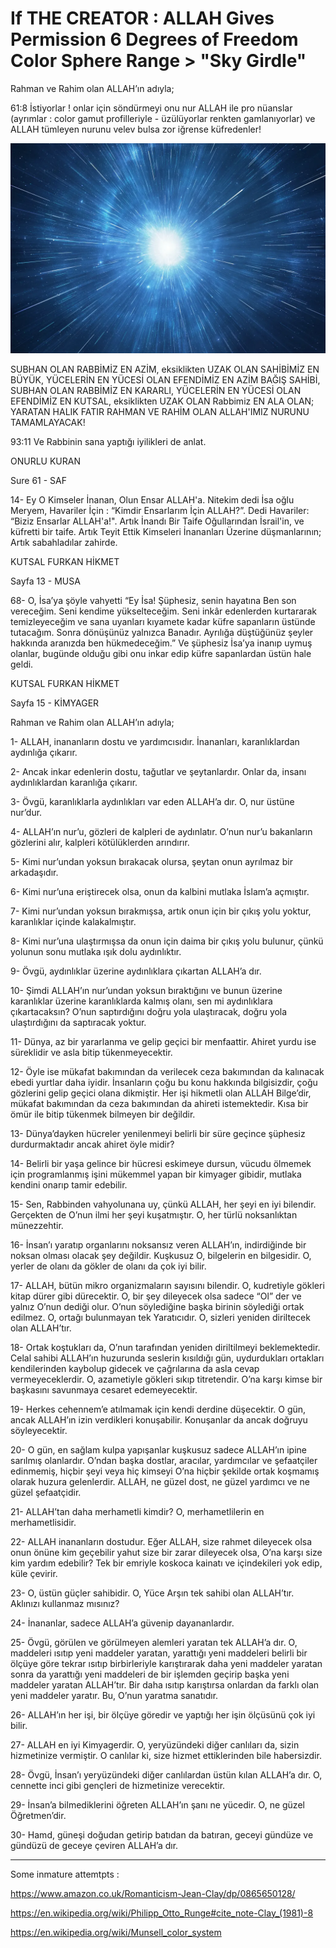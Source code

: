 # If THE CREATOR : ALLAH Gives Permission 6 Degrees of Freedom Color Sphere Range > "Sky Girdle"

Rahman ve Rahim olan ALLAH’ın adıyla;

61:8 İstiyorlar ! onlar için söndürmeyi onu nur ALLAH ile pro nüanslar (ayrımlar : color gamut profilleriyle - üzülüyorlar renkten gamlanıyorlar) ve ALLAH tümleyen nurunu velev bulsa zor iğrense küfredenler! 

![Light of ALLAH](Subhan-Rabbimiz-Rahman-ve-Rahim-Yaratıcımız-ALLAH-tümleyecek-nurunu!.png)

SUBHAN OLAN RABBİMİZ EN AZİM,
eksiklikten UZAK OLAN SAHİBİMİZ EN BÜYÜK,
YÜCELERİN EN YÜCESİ OLAN EFENDİMİZ EN AZİM BAĞIŞ SAHİBİ,
SUBHAN OLAN RABBİMİZ EN KARARLI,
YÜCELERİN EN YÜCESİ OLAN EFENDİMİZ EN KUTSAL,
eksiklikten UZAK OLAN Rabbimiz EN ALA OLAN;
YARATAN HALIK FATIR RAHMAN VE RAHİM OLAN ALLAH'IMIZ NURUNU TAMAMLAYACAK!

93:11 Ve Rabbinin sana yaptığı iyilikleri de anlat.

ONURLU KURAN

Sure 61 - SAF

14- Ey O Kimseler İnanan, Olun Ensar ALLAH'a. Nitekim dedi İsa oğlu Meryem, Havariler İçin : “Kimdir Ensarlarım İçin ALLAH?”. Dedi Havariler: “Biziz Ensarlar ALLAH'a!". Artık İnandı Bir Taife Oğullarından İsrail'in, ve küfretti bir taife. Artık Teyit Ettik Kimseleri İnananları Üzerine düşmanlarının; Artık sabahladılar zahirde.

KUTSAL FURKAN HİKMET

Sayfa 13 - MUSA

68- O, İsa’ya şöyle vahyetti “Ey İsa! Şüphesiz, senin hayatına Ben son vereceğim. Seni kendime yükselteceğim. Seni inkâr edenlerden kurtararak temizleyeceğim ve sana uyanları kıyamete kadar küfre sapanların üstünde tutacağım. Sonra dönüşünüz yalnızca Banadır. Ayrılığa düştüğünüz şeyler hakkında aranızda ben hükmedeceğim.” Ve şüphesiz İsa’ya inanıp uymuş olanlar, bugünde olduğu gibi onu inkar edip küfre sapanlardan üstün hale geldi.

KUTSAL FURKAN HİKMET

Sayfa 15 - KİMYAGER

Rahman ve Rahim olan ALLAH’ın adıyla;

1- ALLAH, inananların dostu ve yardımcısıdır. İnananları, karanlıklardan aydınlığa çıkarır.

2- Ancak inkar edenlerin dostu, tağutlar ve şeytanlardır. Onlar da, insanı aydınlıklardan karanlığa çıkarır.

3- Övgü, karanlıklarla aydınlıkları var eden ALLAH’a dır. O, nur üstüne nur’dur.

4- ALLAH’ın nur’u, gözleri de kalpleri de aydınlatır. O’nun nur’u bakanların gözlerini alır, kalpleri kötülüklerden arındırır.

5- Kimi nur’undan yoksun bırakacak olursa, şeytan onun ayrılmaz bir arkadaşıdır.

6- Kimi nur’una eriştirecek olsa, onun da kalbini mutlaka İslam’a açmıştır.

7- Kimi nur’undan yoksun bırakmışsa, artık onun için bir çıkış yolu yoktur, karanlıklar içinde kalakalmıştır.

8- Kimi nur’una ulaştırmışsa da onun için daima bir çıkış yolu bulunur, çünkü yolunun sonu mutlaka ışık dolu aydınlıktır.

9- Övgü, aydınlıklar üzerine aydınlıklara çıkartan ALLAH’a dır.

10- Şimdi ALLAH’ın nur’undan yoksun bıraktığını ve bunun üzerine karanlıklar üzerine karanlıklarda kalmış olanı, sen mi aydınlıklara çıkartacaksın? O’nun saptırdığını doğru yola ulaştıracak, doğru yola ulaştırdığını da saptıracak yoktur.

11- Dünya, az bir yararlanma ve gelip geçici bir menfaattir. Ahiret yurdu ise süreklidir ve asla bitip tükenmeyecektir.

12- Öyle ise mükafat bakımından da verilecek ceza bakımından da kalınacak ebedi yurtlar daha iyidir. İnsanların çoğu bu konu hakkında bilgisizdir, çoğu gözlerini gelip geçici olana dikmiştir. Her işi hikmetli olan ALLAH Bilge’dir, mükafat bakımından da ceza bakımından da ahireti istemektedir. Kısa bir ömür ile bitip tükenmek bilmeyen bir değildir.

13- Dünya’dayken hücreler yenilenmeyi belirli bir süre geçince şüphesiz durdurmaktadır ancak ahiret öyle midir?

14- Belirli bir yaşa gelince bir hücresi eskimeye dursun, vücudu ölmemek için programlanmış işini mükemmel yapan bir kimyager gibidir, mutlaka kendini onarıp tamir edebilir.

15- Sen, Rabbinden vahyolunana uy, çünkü ALLAH, her şeyi en iyi bilendir. Gerçekten de O’nun ilmi her şeyi kuşatmıştır. O, her türlü noksanlıktan münezzehtir.

16- İnsan’ı yaratıp organlarını noksansız veren ALLAH’ın, indirdiğinde bir noksan olması olacak şey değildir. Kuşkusuz O, bilgelerin en bilgesidir. O, yerler de olanı da gökler de olanı da çok iyi bilir.

17- ALLAH, bütün mikro organizmaların sayısını bilendir. O, kudretiyle gökleri kitap dürer gibi dürecektir. O, bir şey dileyecek olsa sadece “Ol” der ve yalnız O’nun dediği olur. O’nun söylediğine başka birinin söylediği ortak edilmez. O, ortağı bulunmayan tek Yaratıcıdır. O, sizleri yeniden diriltecek olan ALLAH’tır.

18- Ortak koştukları da, O’nun tarafından yeniden diriltilmeyi beklemektedir. Celal sahibi ALLAH’ın huzurunda seslerin kısıldığı gün, uydurdukları ortakları kendilerinden kaybolup gidecek ve çağrılarına da asla cevap vermeyeceklerdir. O, azametiyle gökleri sıkıp titretendir. O’na karşı kimse bir başkasını savunmaya cesaret edemeyecektir.

19- Herkes cehennem’e atılmamak için kendi derdine düşecektir. O gün, ancak ALLAH’ın izin verdikleri konuşabilir. Konuşanlar da ancak doğruyu söyleyecektir.

20- O gün, en sağlam kulpa yapışanlar kuşkusuz sadece ALLAH’ın ipine sarılmış olanlardır. O’ndan başka dostlar, aracılar, yardımcılar ve şefaatçiler edinmemiş, hiçbir şeyi veya hiç kimseyi O’na hiçbir şekilde ortak koşmamış olarak huzura gelenlerdir. ALLAH, ne güzel dost, ne güzel yardımcı ve ne güzel şefaatçidir.

21- ALLAH’tan daha merhametli kimdir? O, merhametlilerin en merhametlisidir.

22- ALLAH inananların dostudur. Eğer ALLAH, size rahmet dileyecek olsa onun önüne kim geçebilir yahut size bir zarar dileyecek olsa, O’na karşı size kim yardım edebilir? Tek bir emriyle koskoca kainatı ve içindekileri yok edip, küle çevirir.

23- O, üstün güçler sahibidir. O, Yüce Arşın tek sahibi olan ALLAH’tır. Aklınızı kullanmaz mısınız?

24- İnananlar, sadece ALLAH’a güvenip dayananlardır.

25- Övgü, görülen ve görülmeyen alemleri yaratan tek ALLAH’a dır. O, maddeleri ısıtıp yeni maddeler yaratan, yarattığı yeni maddeleri belirli bir ölçüye göre tekrar ısıtıp birbirleriyle karıştırarak daha yeni maddeler yaratan sonra da yarattığı yeni maddeleri de bir işlemden geçirip başka yeni maddeler yaratan ALLAH’tır. Bir daha ısıtıp karıştırsa onlardan da farklı olan yeni maddeler yaratır. Bu, O’nun yaratma sanatıdır.

26- ALLAH’ın her işi, bir ölçüye göredir ve yaptığı her işin ölçüsünü çok iyi bilir.

27- ALLAH en iyi Kimyagerdir. O, yeryüzündeki diğer canlıları da, sizin hizmetinize vermiştir. O canlılar ki, size hizmet ettiklerinden bile habersizdir.

28- Övgü, İnsan’ı yeryüzündeki diğer canlılardan üstün kılan ALLAH’a dır. O, cennette inci gibi gençleri de hizmetinize verecektir.

29- İnsan’a bilmediklerini öğreten ALLAH’ın şanı ne yücedir. O, ne güzel Öğretmen’dir.

30- Hamd, güneşi doğudan getirip batıdan da batıran, geceyi gündüze ve gündüzü de geceye çeviren ALLAH’a dır.

<hr>

Some inmature attemtpts :

https://www.amazon.co.uk/Romanticism-Jean-Clay/dp/0865650128/

https://en.wikipedia.org/wiki/Philipp_Otto_Runge#cite_note-Clay_(1981)-8

https://en.wikipedia.org/wiki/Munsell_color_system
